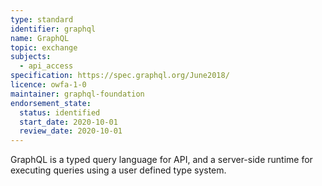 ```yaml
---
type: standard
identifier: graphql
name: GraphQL
topic: exchange
subjects:
  - api_access
specification: https://spec.graphql.org/June2018/
licence: owfa-1-0
maintainer: graphql-foundation
endorsement_state:
  status: identified
  start_date: 2020-10-01
  review_date: 2020-10-01
---
```

GraphQL is a typed query language for API, and a server-side runtime for executing queries using a user defined type system.

